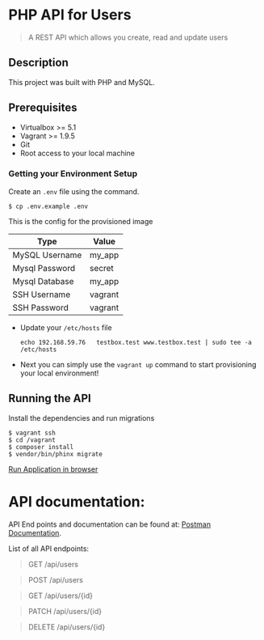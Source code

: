 # PHP API for Users
> A REST API which allows you create, read and update users 

## Description
This project was built with PHP and MySQL.

## Prerequisites

- Virtualbox >= 5.1
- Vagrant >= 1.9.5
- Git
- Root access to your local machine

### Getting your Environment Setup
Create an `.env` file using the command.
 
```console
$ cp .env.example .env
```

This is the config for the provisioned image 

| Type           | Value                  |
|----------------|------------------------|
| MySQL Username | my_app                 |
| Mysql Password | secret                 |
| Mysql Database | my_app                 |
| SSH Username   | vagrant                |
| SSH Password   | vagrant                |
 
- Update your `/etc/hosts` file
    ```
    echo 192.168.59.76   testbox.test www.testbox.test | sudo tee -a /etc/hosts
    ```
 
- Next you can simply use the `vagrant up` command to start provisioning your local environment!

## Running the API
Install the dependencies and run migrations

```console
$ vagrant ssh
$ cd /vagrant
$ composer install
$ vendor/bin/phinx migrate
```

[Run Application in browser](http://www.testbox.test/api/users)

# API documentation:
API End points and documentation can be found at:
[Postman Documentation](https://documenter.getpostman.com/view/5928045/SzzdE1sv).

List of all API endpoints:

>GET /api/users

>POST /api/users

>GET /api/users/{id}

>PATCH /api/users/{id}

>DELETE /api/users/{id}